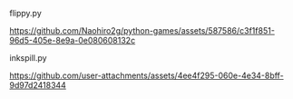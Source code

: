 
flippy.py

https://github.com/Naohiro2g/python-games/assets/587586/c3f1f851-96d5-405e-8e9a-0e080608132c


inkspill.py

https://github.com/user-attachments/assets/4ee4f295-060e-4e34-8bff-9d97d2418344
